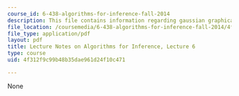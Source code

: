 ```yaml
---
course_id: 6-438-algorithms-for-inference-fall-2014
description: This file contains information regarding gaussian graphical models.
file_location: /coursemedia/6-438-algorithms-for-inference-fall-2014/4f312f9c99b48b35dae961d24f10c471_MIT6_438F14_Lec6.pdf
file_type: application/pdf
layout: pdf
title: Lecture Notes on Algorithms for Inference, Lecture 6
type: course
uid: 4f312f9c99b48b35dae961d24f10c471

---
```

None
